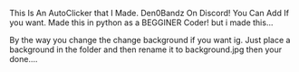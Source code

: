 This Is An AutoClicker that I Made.
Den0Bandz On Discord! You Can Add If you want. Made this in python as a BEGGINER Coder! but i made this... 

By the way you change the change background if you want ig. Just place a background in the folder and then rename it to background.jpg then your done....

